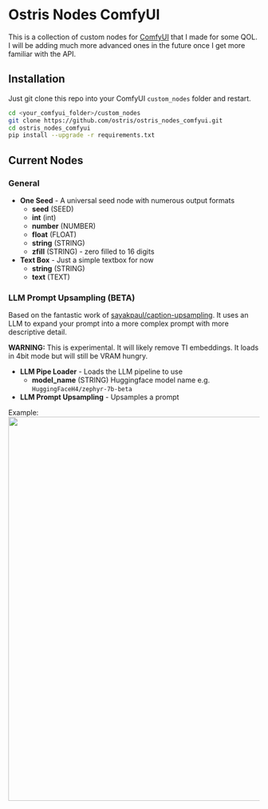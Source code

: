 # Ostris Nodes ComfyUI

This is a collection of custom nodes for [ComfyUI](https://github.com/comfyanonymous/ComfyUI) 
that I made for some QOL. I will be adding much more
advanced ones in the future once I get more familiar with the API.

## Installation
Just git clone this repo into your ComfyUI `custom_nodes` folder and restart.
```bash
cd <your_comfyui_folder>/custom_nodes
git clone https://github.com/ostris/ostris_nodes_comfyui.git
cd ostris_nodes_comfyui
pip install --upgrade -r requirements.txt
```


## Current Nodes

### General
 - **One Seed** - A universal seed node with numerous output formats
    - **seed** (SEED)
    - **int** (int)
    - **number** (NUMBER)
    - **float** (FLOAT)
    - **string** (STRING)
    - **zfill** (STRING) - zero filled to 16 digits
 - **Text Box** - Just a simple textbox for now
    - **string** (STRING)
    - **text** (TEXT)
 
### LLM Prompt Upsampling (BETA)
Based on the fantastic work of [sayakpaul/caption-upsampling](
https://github.com/sayakpaul/caption-upsampling). It uses
an LLM to expand your prompt into a more complex prompt with more descriptive detail.

**WARNING:** This is experimental. It will likely remove TI embeddings. It loads in 4bit
mode but will still be VRAM hungry. 

- **LLM Pipe Loader** - Loads the LLM pipeline to use
  - **model_name** (STRING) Huggingface model name e.g. `HuggingFaceH4/zephyr-7b-beta`
- **LLM Prompt Upsampling** - Upsamples a prompt


 Example:
<img src="https://raw.githubusercontent.com/ostris/ostris_nodes_comfyui/main/assets/prompt_upsampling_demo.jpg" width="768" height="auto"> 
